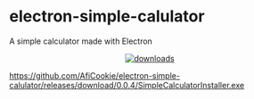 # electron-simple-calulator
A simple calculator made with Electron

<a href="https://github.com/AfiCookie/electron-simple-calulator/releases/download/0.0.4/SimpleCalculatorInstaller.exe" />
<p align="center"><img align="center" src="https://img.shields.io/github/downloads/AfiCookie/electron-simple-calulator/total.svg?style=for-the-badge" alt="downloads"></p>


https://github.com/AfiCookie/electron-simple-calulator/releases/download/0.0.4/SimpleCalculatorInstaller.exe
